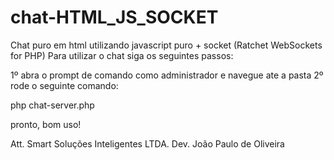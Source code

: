 # chat-HTML_JS_SOCKET
Chat puro em html utilizando javascript puro + socket (Ratchet WebSockets for PHP)
Para utilizar o chat siga os seguintes passos:

1º abra o prompt de comando como administrador e navegue ate a pasta
2º rode o seguinte comando:

php chat-server.php

pronto, bom uso!

Att. Smart Soluções Inteligentes LTDA.
Dev. João Paulo de Oliveira
